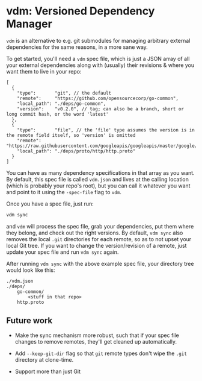 # vdm: Versioned Dependency Manager

`vdm` is an alternative to e.g. git submodules for managing arbitrary external
dependencies for the same reasons, in a more sane way.

To get started, you'll need a `vdm` spec file, which is just a JSON array of all
your external dependencies along with (usually) their revisions & where you want
them to live in your repo:

```jsonc
[
  {
    "type":       "git", // the default
    "remote":     "https://github.com/opensourcecorp/go-common",
    "local_path": "./deps/go-common",
    "version":    "v0.2.0", // tag; can also be a branch, short or long commit hash, or the word 'latest'
  },
  {
    "type":       "file", // the 'file' type assumes the version is in the remote field itself, so 'version' is omitted
    "remote":     "https://raw.githubusercontent.com/googleapis/googleapis/master/google/api/http.proto",
    "local_path": "./deps/proto/http/http.proto"
  }
]
```

You can have as many dependency specifications in that array as you want. By
default, this spec file is called `vdm.json` and lives at the calling location
(which is probably your repo's root), but you can call it whatever you want and
point to it using the `-spec-file` flag to `vdm`.

Once you have a spec file, just run:

```sh
vdm sync
```

and `vdm` will process the spec file, grab your dependencies, put them where
they belong, and check out the right versions. By default, `vdm sync` also
removes the local `.git` directories for each remote, so as to not upset your
local Git tree. If you want to change the version/revision of a remote, just
update your spec file and run `vdm sync` again.

After running `vdm sync` with the above example spec file, your directory tree
would look like this:

```
./vdm.json
./deps/
    go-common/
        <stuff in that repo>
    http.proto
```

## Future work

- Make the sync mechanism more robust, such that if your spec file changes to
  remove remotes, they'll get cleaned up automatically.

- Add `--keep-git-dir` flag so that `git` remote types don't wipe the `.git`
  directory at clone-time.

- Support more than just Git
